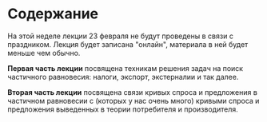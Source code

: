 # Содержание

На этой неделе лекции 23 февраля не будут проведены в связи с праздником.
Лекция будет записана "онлайн", материала в ней будет меньше чем обычно.

**Первая часть лекции** посвящена техникам решения задач на поиск частичного равновесия: налоги, экспорт, экстерналии и так далее.

**Вторая часть лекции** посвящена связи кривых спроса и предложения в частичном равновесии с (которых у нас очень много) кривыми спроса и предложения выведенных в теории потребителя и производителя. 
